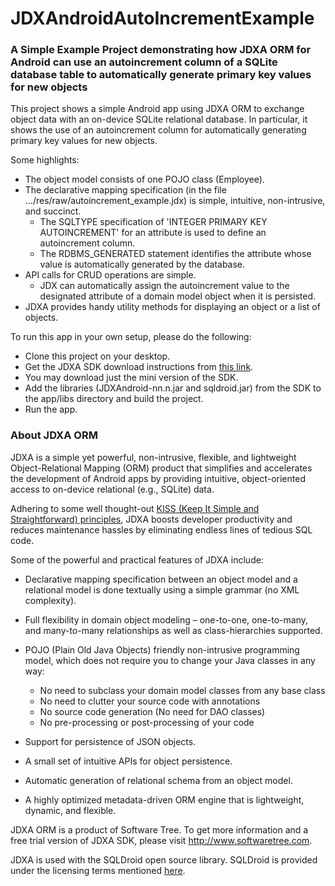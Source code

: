 ﻿# JDXAndroidAutoIncrementExample
### A Simple Example Project demonstrating how JDXA ORM for Android can use an autoincrement column of a SQLite database table to automatically generate primary key values for new objects

This project shows a simple Android app using JDXA ORM to exchange object data with an on-device SQLite relational database. In particular, it shows the use of an autoincrement column for automatically generating primary key values for new objects.

Some highlights:  
*	The object model consists of one POJO class (Employee). 
*	The declarative mapping specification (in the file .../res/raw/autoincrement_example.jdx) is simple, intuitive, non-intrusive, and succinct. 
    -	The SQLTYPE specification of 'INTEGER PRIMARY KEY AUTOINCREMENT' for an attribute is used to define an autoincrement column.
    -	The RDBMS_GENERATED statement identifies the attribute whose value is automatically generated by the database. 
*	API calls for CRUD operations are simple.
    -	JDX can automatically assign the autoincrement value to the designated attribute of a domain model object when it is persisted.
*	JDXA provides handy utility methods for displaying an object or a list of objects.  
 

To run this app in your own setup, please do the following:
*	Clone this project on your desktop.
*	Get the JDXA SDK download instructions from [this link](http://softwaretree.com/v1/products/jdxa/download-jdxa.php).
*	You may download just the mini version of the SDK.
*	Add the libraries (JDXAndroid-nn.n.jar and sqldroid.jar) from the SDK to the app/libs directory and build the project.
*	Run the app.  

### About JDXA ORM 
JDXA is a simple yet powerful, non-intrusive, flexible, and lightweight Object-Relational Mapping (ORM) product that simplifies and accelerates the development of Android apps by providing intuitive, object-oriented access to on-device relational (e.g., SQLite) data.  

Adhering to some well thought-out [KISS (Keep It Simple and Straightforward) principles](http://softwaretree.com/v1/KISSPrinciples.html), JDXA boosts developer productivity and reduces maintenance hassles by eliminating endless lines of tedious SQL code.  

Some of the powerful and practical features of JDXA include: 
*	Declarative mapping specification between an object model and a relational model is done textually using a simple grammar (no XML complexity). 
*	Full flexibility in domain object modeling – one-to-one, one-to-many, and many-to-many relationships as well as class-hierarchies supported.
*	POJO (Plain Old Java Objects) friendly non-intrusive programming model, which does not require you to change your Java classes in any way:   

    - No need to subclass your domain model classes from any base class
    - No need to clutter your source code with annotations
    - No source code generation (No need for DAO classes)
    - No pre-processing or post-processing of your code  

*	Support for persistence of JSON objects.
*	A small set of intuitive APIs for object persistence.
*	Automatic generation of relational schema from an object model. 
*	A highly optimized metadata-driven ORM engine that is lightweight, dynamic, and flexible.   

JDXA ORM is a product of Software Tree. To get more information and a free trial version of JDXA SDK, please visit http://www.softwaretree.com.  

JDXA is used with the SQLDroid open source library. SQLDroid is provided under the licensing terms mentioned [here](https://github.com/SQLDroid/SQLDroid/blob/master/LICENSE).



